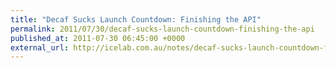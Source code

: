 ```yaml
---
title: "Decaf Sucks Launch Countdown: Finishing the API"
permalink: 2011/07/30/decaf-sucks-launch-countdown-finishing-the-api
published_at: 2011-07-30 06:45:00 +0000
external_url: http://icelab.com.au/notes/decaf-sucks-launch-countdown-finishing-the-api/
---
```

